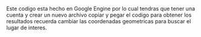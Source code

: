 Este codigo esta hecho en Google Engine por lo cual tendras que tener una cuenta y crear un nuevo archivo copiar y pegar el codigo para obtener los resultados recuerda cambiar las coordenadas geometricas para buscar el lugar de interes.
